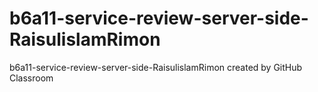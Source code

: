 # b6a11-service-review-server-side-RaisulislamRimon
b6a11-service-review-server-side-RaisulislamRimon created by GitHub Classroom
